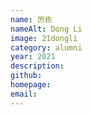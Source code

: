 ```yaml
---
name: 厉栋
nameAlt: Dong Li
image: 21dongli
category: alumni
year: 2021
description:
github:
homepage:
email:
---
```


